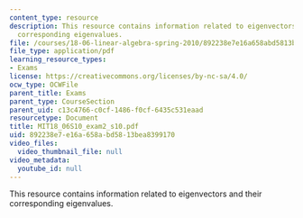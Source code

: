 ```yaml
---
content_type: resource
description: This resource contains information related to eigenvectors and their
  corresponding eigenvalues.
file: /courses/18-06-linear-algebra-spring-2010/892238e7e16a658abd5813bea8399170_MIT18_06S10_exam2_s10.pdf
file_type: application/pdf
learning_resource_types:
- Exams
license: https://creativecommons.org/licenses/by-nc-sa/4.0/
ocw_type: OCWFile
parent_title: Exams
parent_type: CourseSection
parent_uid: c13c4766-c0cf-1486-f0cf-6435c531eaad
resourcetype: Document
title: MIT18_06S10_exam2_s10.pdf
uid: 892238e7-e16a-658a-bd58-13bea8399170
video_files:
  video_thumbnail_file: null
video_metadata:
  youtube_id: null
---
```

This resource contains information related to eigenvectors and their corresponding eigenvalues.